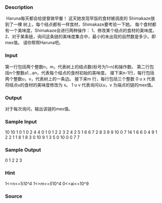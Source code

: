
### Description
 Haruna每天都会给提督做早餐！ 这天她发现早饭的食材被调皮的 Shimakaze放到了一棵
树上，每个结点都有一样食材，Shimakaze要考验一下她。
每个食材都有一个美味度，Shimakaze会进行两种操作：
1、修改某个结点的食材的美味度。
2、对于某条链，询问这条链的美味度集合中，最小的未出现的自然数是多少。即mex值。
请你帮帮Haruna吧。

### Input
第一行包括两个整数n，m，代表树上的结点数(标号为1~n)和操作数。
第二行包括n个整数a1...an，代表每个结点的食材初始的美味度。
接下来n-1行，每行包括两个整数u，v，代表树上的一条边。
接下来m 行，每行包括三个整数
0 u x 代表将结点u的食材的美味度修改为 x。
1 u v 代表询问以u，v 为端点的链的mex值。

### Output
对于每次询问，输出该链的mex值。

### Sample Input
10 10
1 0 1 0 2 4 4 0 1 0
1 2
2 3
2 4
2 5
1 6
6 7
2 8
3 9
9 10
0 7 14
1 6 6
0 4 9
1 2 2
1 1 8
1 8 3
0 10 9
1 3 5
0 10 0
0 7 7
### Sample Output
0
1
2
2
3
### Hint
1<=n<=5*10^4
1<=m<=5*10^4
0<=ai<=10^9
### Source
